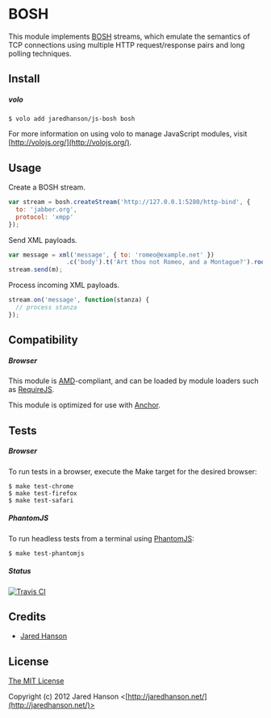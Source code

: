# BOSH

This module implements [BOSH](http://xmpp.org/extensions/xep-0124.html) streams,
which emulate the semantics of TCP connections using multiple HTTP
request/response pairs and long polling techniques.

## Install

##### volo

    $ volo add jaredhanson/js-bosh bosh

For more information on using volo to manage JavaScript modules, visit [http://volojs.org/](http://volojs.org/).

## Usage

Create a BOSH stream.

```javascript
var stream = bosh.createStream('http://127.0.0.1:5280/http-bind', {
  to: 'jabber.org',
  protocol: 'xmpp'
});
```

Send XML payloads.

```javascript
var message = xml('message', { to: 'romeo@example.net' })
                .c('body').t('Art thou not Romeo, and a Montague?').root();
stream.send(m);
```

Process incoming XML payloads.

```javascript
stream.on('message', function(stanza) {
  // process stanza
});
```

## Compatibility

##### Browser

This module is [AMD](https://github.com/amdjs/amdjs-api)-compliant, and can be
loaded by module loaders such as [RequireJS](http://requirejs.org/).

This module is optimized for use with [Anchor](https://github.com/anchorjs/anchor).

## Tests

##### Browser

To run tests in a browser, execute the Make target for the desired browser:

    $ make test-chrome
    $ make test-firefox
    $ make test-safari

##### PhantomJS

To run headless tests from a terminal using [PhantomJS](http://phantomjs.org/):

    $ make test-phantomjs
    
##### Status

[![Travis CI](https://secure.travis-ci.org/jaredhanson/js-sasl.png)](http://travis-ci.org/jaredhanson/js-sasl)

## Credits

  - [Jared Hanson](http://github.com/jaredhanson)

## License

[The MIT License](http://opensource.org/licenses/MIT)

Copyright (c) 2012 Jared Hanson <[http://jaredhanson.net/](http://jaredhanson.net/)>
